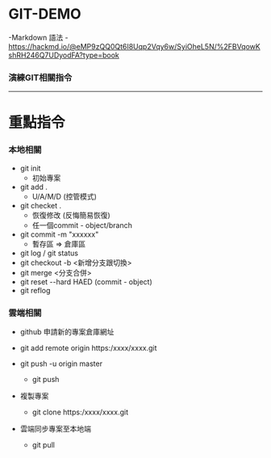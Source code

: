 # GIT-DEMO

-Markdown 語法
    - https://hackmd.io/@eMP9zQQ0Qt6I8Uqp2Vqy6w/SyiOheL5N/%2FBVqowKshRH246Q7UDyodFA?type=book
### 演練GIT相關指令
---

重點指令
=

### 本地相關
- git init
    - 初始專案
- git add .
    - U/A/M/D (控管模式)
- git checket .
    - 恢復修改 (反悔簡易恢復)
    - 任一個commit - object/branch
- git commit -m "xxxxxx"
    - 暫存區 => 倉庫區
- git log / git status
- git checkout -b <新增分支跟切換>
- git merge <分支合併>
- git reset --hard HAED (commit - object)
- git reflog

### 雲端相關
- github 申請新的專案倉庫網址
- git add remote origin https:/xxxx/xxxx.git
- git push -u origin master
    - git push

- 複製專案
    - git clone https:/xxxx/xxxx.git

- 雲端同步專案至本地端 
    - git pull






